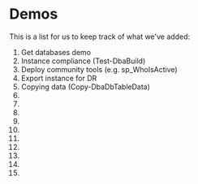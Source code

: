 # Demos

This is a list for us to keep track of what we've added:

1. Get databases demo
2. Instance compliance (Test-DbaBuild)
3. Deploy community tools (e.g. sp_WhoIsActive)
4. Export instance for DR
5. Copying data (Copy-DbaDbTableData)
6. 
7. 
8. 
9. 
10. 
11. 
12.  
13. 
14. 
15. 
